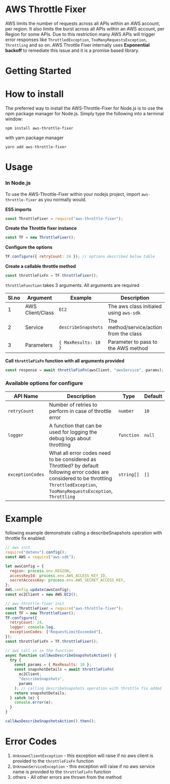 # AWS Throttle Fixer

AWS limits the number of requests across all APIs within an AWS account, per region. It also limits the burst across all APIs within an AWS account, per Region for some APIs. Due to this restriction many AWS APIs will trigger error responses like `ThrottledException`, `TooManyRequestsException`, `Throttling` and so on.
AWS Throttle Fixer internally uses **Exponential backoff** to remediate this issue and it is a promise based library.

# Getting Started

# How to install

The preferred way to install the AWS-Throttle-Fixer for Node.js is to use the npm package manager for Node.js. Simply type the following into a terminal window:

```
npm install aws-throttle-fixer
```

with yarn package manager

```
yarn add aws-throttle-fixer
```

# Usage

### In Node.js

To use the AWS-Throttle-Fixer within your nodejs project, import `aws-throttle-fixer` as you normally would.

**ES5 imports**

```js
const ThrottleFixer = require("aws-throttle-fixer");
```

**Create the Throttle fixer instance**

```js
const TF = new ThrottleFixer();
```

**Configure the options**

```js
TF.configure({ retryCount: 24 }); // options described below table
```

**Create a callable throttle method**

```js
const throttleFixFn = TF.throttleFixer();
```

`throttleFunction` takes 3 arguments. All arguments are required

| Sl.no | Argument         | Example              | Description                              | Type     |
| ----- | ---------------- | -------------------- | ---------------------------------------- | -------- |
| 1     | AWS Client/Class | `EC2`                | The aws class initialed using `aws-sdk`  | `class`  |
| 2     | Service          | `describeSnapshots`  | The method/service/action from the class | `string` |
| 3     | Parameters       | `{ MaxResults: 10 }` | Parameter to pass to the AWS method      | `object` |

**Call `throttleFixFn` function with all arguments provided**

```js
const response = await throttleFixFn(awsClient, "awsService", params);
```

### Available options for configure

| API Name         | Description                                                                                                                                                                              | Type       | Default |
| ---------------- | ---------------------------------------------------------------------------------------------------------------------------------------------------------------------------------------- | ---------- | ------- |
| `retryCount`     | Number of retries to perform in case of throttle error                                                                                                                                   | `number`   | `10`    |
| `logger`         | A function that can be used for logging the debug logs about throttling                                                                                                                  | `function` | `null`  |
| `exceptionCodes` | What all error codes need to be considered as Throttled? by default following error codes are considered to be throttling `ThrottledException`, `TooManyRequestsException`, `Throttling` | `string[]` | `[]`    |

# Example

following example demonstrate calling a describeSnapshots operation with throttle fix enabled.

```js
// aws init
require("dotenv").config();
const AWS = require("aws-sdk");

let awsConfig = {
  region: process.env.REGION,
  accessKeyId: process.env.AWS_ACCESS_KEY_ID,
  secretAccessKey: process.env.AWS_SECRET_ACCESS_KEY,
};
AWS.config.update(awsConfig);
const ec2Client = new AWS.EC2();

// aws-throttle-fixer init
const ThrottleFixer = require("aws-throttle-fixer");
const TF = new ThrottleFixer();
TF.configure({
  retryCount: 24,
  logger: console.log,
  exceptionCodes: ["RequestLimitExceeded"],
});
const throttleFixFn = TF.throttleFixer();

// aws call is in the function
async function callAwsDescribeSnapshotsAction() {
  try {
    const params = { MaxResults: 10 };
    const snapshotDetails = await throttleFixFn(
      ec2Client,
      "describeSnapshots",
      params
    ); // calling describeSnapshots operation with throttle fix added
    return snapshotDetails;
  } catch (e) {
    console.error(e);
  }
}

callAwsDescribeSnapshotsAction().then();
```

# Error Codes

1. `UnknownClientException` - this exception will raise if no aws client is provided to the `throttleFixFn` function
2. `UnknownServiceException` - this exception will raise if no aws service name is provided to the `throttleFixFn` function
3. others - All other errors are thrown from the method

